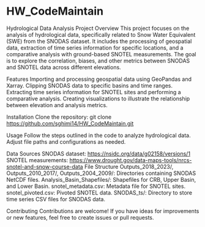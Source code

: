 # HW_CodeMaintain
Hydrological Data Analysis Project
Overview
This project focuses on the analysis of hydrological data, specifically related to Snow Water Equivalent (SWE) from the SNODAS dataset. 
It includes the processing of geospatial data, extraction of time series information for specific locations, and a comparative analysis with ground-based SNOTEL measurements.
The goal is to explore the correlation, biases, and other metrics between SNODAS and SNOTEL data across different elevations.


Features
Importing and processing geospatial data using GeoPandas and Xarray.
Clipping SNODAS data to specific basins and time ranges.
Extracting time series information for SNOTEL sites and performing a comparative analysis.
Creating visualizations to illustrate the relationship between elevation and analysis metrics.


Installation
Clone the repository: git clone https://github.com/sghimi14/HW_CodeMaintain.git

Usage
Follow the steps outlined in the code to analyze hydrological data. Adjust file paths and configurations as needed.

Data Sources
SNODAS dataset: https://nsidc.org/data/g02158/versions/1
SNOTEL measurements: https://www.drought.gov/data-maps-tools/nrcs-snotel-and-snow-course-data
File Structure
Outputs_2018_2023/, Outputs_2010_2017/, Outputs_2004_2009/: Directories containing SNODAS NetCDF files.
Analysis_Basin_Shapefiles/: Shapefiles for CRB, Upper Basin, and Lower Basin.
snotel_metadata.csv: Metadata file for SNOTEL sites.
snotel_pivoted.csv: Pivoted SNOTEL data.
SNODAS_ts/: Directory to store time series CSV files for SNODAS data.


Contributing
Contributions are welcome! If you have ideas for improvements or new features, feel free to create issues or pull requests.

